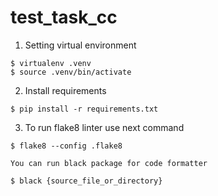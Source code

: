 # test_task_cc

1. Setting virtual environment

```console
$ virtualenv .venv
$ source .venv/bin/activate
```
2. Install requirements 

```console
$ pip install -r requirements.txt
```

3. To run flake8 linter use next command

```console
$ flake8 --config .flake8
```
    You can run black package for code formatter

```console
$ black {source_file_or_directory}
```